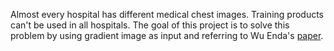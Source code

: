 
Almost every hospital has different medical chest images. Training products can't be used in all hospitals. The goal of this project is to solve this problem by using gradient image as input and referring to Wu Enda's [paper](https://github.com/qjchen1972/dire/blob/master/ChexNet/chexnet.pdf). 


